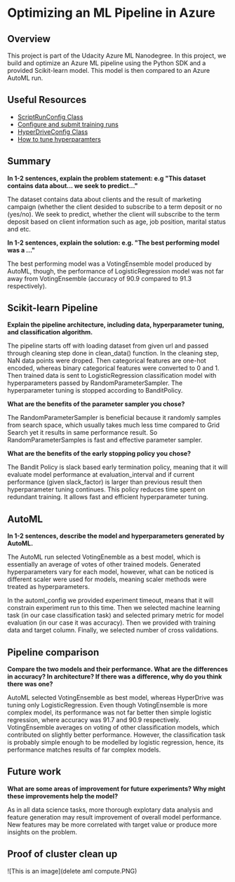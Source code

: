 # Optimizing an ML Pipeline in Azure

## Overview
This project is part of the Udacity Azure ML Nanodegree.
In this project, we build and optimize an Azure ML pipeline using the Python SDK and a provided Scikit-learn model.
This model is then compared to an Azure AutoML run.

## Useful Resources
- [ScriptRunConfig Class](https://docs.microsoft.com/en-us/python/api/azureml-core/azureml.core.scriptrunconfig?view=azure-ml-py)
- [Configure and submit training runs](https://docs.microsoft.com/en-us/azure/machine-learning/how-to-set-up-training-targets)
- [HyperDriveConfig Class](https://docs.microsoft.com/en-us/python/api/azureml-train-core/azureml.train.hyperdrive.hyperdriveconfig?view=azure-ml-py)
- [How to tune hyperparamters](https://docs.microsoft.com/en-us/azure/machine-learning/how-to-tune-hyperparameters)


## Summary
**In 1-2 sentences, explain the problem statement: e.g "This dataset contains data about... we seek to predict..."**

The dataset contains data about clients and the result of marketing campaign (whether the client desided to subscribe to a term deposit or no (yes/no). We seek to predict, whether the client will subscribe to the term deposit based on client information such as age, job position, marital status and etc.

**In 1-2 sentences, explain the solution: e.g. "The best performing model was a ..."**

The best performing model was a VotingEnsemble model produced by AutoML, though, the performance of LogisticRegression model was not far away from VotingEnsemble (accuracy of 90.9 compared to 91.3 respectively). 

## Scikit-learn Pipeline
**Explain the pipeline architecture, including data, hyperparameter tuning, and classification algorithm.**

The pipeline starts off with loading dataset from given url and passed through cleaning step done in clean_data() function. In the cleaning step, NaN data points were droped. Then categorical features are one-hot encoded, whereas binary categorical features were converted to 0 and 1. Then trained data is sent to LogisticRegression classification model with hyperparameters passed by RandomParameterSampler. The hyperparameter tuning is stopped according to BanditPolicy. 

**What are the benefits of the parameter sampler you chose?**

The RandomParameterSampler is beneficial because it randomly samples from search space, which usually takes much less time compared to Grid Search yet it results in same performance result. So RandomParameterSamples is fast and effective parameter sampler. 

**What are the benefits of the early stopping policy you chose?**

The Bandit Policy is slack based early termination policy, meaning that it will evaluate model performance at evaluation_interval and if current performance (given slack_factor) is larger than previous result then hyperparameter tuning continues. This policy reduces time spent on redundant training. It allows fast and efficient hyperparameter tuning. 

## AutoML
**In 1-2 sentences, describe the model and hyperparameters generated by AutoML.**

The AutoML run selected VotingEnemble as a best model, which is essentially an average of votes of other trained models. Generated hyperparameters vary for each model, however, what can be noticed is different scaler were used for models, meaning scaler methods were treated as hyperparameters.

In the automl_config we provided experiment timeout, means that it will constrain experiment run to this time. Then we selected machine learning task (in our case classification task) and selected primary metric for model evaluation (in our case it was accuracy). Then we provided with training data and target column. Finally, we selected number of cross validations. 

## Pipeline comparison
**Compare the two models and their performance. What are the differences in accuracy? In architecture? If there was a difference, why do you think there was one?**

AutoML selected VotingEnsemble as best model, whereas HyperDrive was tuning only LogisticRegression. Even though VotingEnsemble is more complex model, its performance was not far better then simple logistic regression, where accuracy was 91.7 and 90.9 respectively. VotingEnsemble averages on voting of other classification models, which contributed on slightly better performance. However, the classification task is probably simple enough to be modelled by logistic regression, hence, its performance matches results of far complex models. 

## Future work
**What are some areas of improvement for future experiments? Why might these improvements help the model?**

As in all data science tasks, more thorough explotary data analysis and feature generation may result improvement of overall model performance. New features may be more correlated with target value or produce more insights on the problem.

## Proof of cluster clean up
![This is an image](delete aml compute.PNG)
